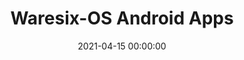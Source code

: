 ---
layout: inner
position: left
title: "Waresix-OS Android Apps"
lead_text: "Work within Waresix's engineering team, part of the Mobile team, developing Android apps that integrate with the company's logistics tech platform."
tags: ['Kotlin', 'Android SDK', 'Flutter', 'Dart']
featured_image: ['/img/posts/waresix-3.png', '/img/posts/waresix-4.png', '/img/posts/waresix-1.png', '/img/posts/waresix-2.jpg']
date: 2021-04-15 00:00:00
categories: 'Android'
project_link: 'https://play.google.com/store/apps/developer?id=Waresix'
button_icon: 'fab fa-google-play'
button_text: 'Android app'
order: 26
visible: 1
company: 'Waresix, PT Tibeka Logistik Indonesia'
---